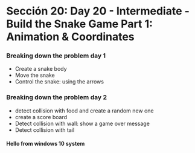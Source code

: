 # Sección 20: Day 20 - Intermediate - Build the Snake Game Part 1: Animation & Coordinates

### Breaking down the problem day 1 

- Create a snake body
- Move the snake
- Control the snake: using the arrows


### Breaking down the problem day 2

- detect collision with food and create a random new one 
- create a score board
- Detect collision with wall:  show a game over message
- Detect collision with tail

#### Hello from windows 10 system
